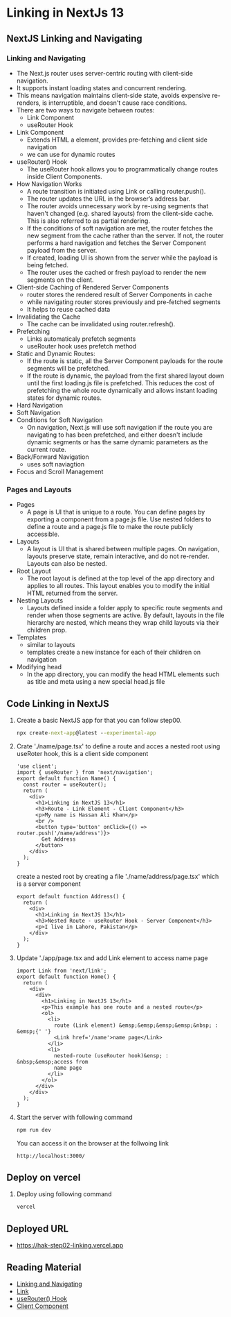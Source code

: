 # Linking in NextJs 13

## NextJS Linking and Navigating

### Linking and Navigating

- The Next.js router uses server-centric routing with client-side navigation.
- It supports instant loading states and concurrent rendering.
- This means navigation maintains client-side state, avoids expensive re-renders, is interruptible, and doesn't cause race conditions.
- There are two ways to navigate between routes:
  - Link Component
  - useRouter Hook
- Link Component
  - Extends HTML a element, provides pre-fetching and client side navigation
  - we can use for dynamic routes
- useRouter() Hook
  - The useRouter hook allows you to programmatically change routes inside Client Components.
- How Navigation Works
  - A route transition is initiated using Link or calling router.push().
  - The router updates the URL in the browser’s address bar.
  - The router avoids unnecessary work by re-using segments that haven't changed (e.g. shared layouts) from the client-side cache. This is also referred to as partial rendering.
  - If the conditions of soft navigation are met, the router fetches the new segment from the cache rather than the server. If not, the router performs a hard navigation and fetches the Server Component payload from the server.
  - If created, loading UI is shown from the server while the payload is being fetched.
  - The router uses the cached or fresh payload to render the new segments on the client.
- Client-side Caching of Rendered Server Components
  - router stores the rendered result of Server Components in cache
  - while navigating router stores previously and pre-fetched segments
  - It helps to reuse cached data
- Invalidating the Cache
  - The cache can be invalidated using router.refresh().
- Prefetching
  - Links automaticaly prefetch segments
  - useRouter hook uses prefetch method
- Static and Dynamic Routes:
  - If the route is static, all the Server Component payloads for the route segments will be prefetched.
  - If the route is dynamic, the payload from the first shared layout down until the first loading.js file is prefetched. This reduces the cost of prefetching the whole route dynamically and allows instant loading states for dynamic routes.
- Hard Navigation
- Soft Navigation
- Conditions for Soft Navigation
  - On navigation, Next.js will use soft navigation if the route you are navigating to has been prefetched, and either doesn't include dynamic segments or has the same dynamic parameters as the current route.
- Back/Forward Navigation
  - uses soft naviagtion
- Focus and Scroll Management

### Pages and Layouts

- Pages
  - A page is UI that is unique to a route. You can define pages by exporting a component from a page.js file. Use nested folders to define a route and a page.js file to make the route publicly accessible.
- Layouts
  - A layout is UI that is shared between multiple pages. On navigation, layouts preserve state, remain interactive, and do not re-render. Layouts can also be nested.
- Root Layout
  - The root layout is defined at the top level of the app directory and applies to all routes. This layout enables you to modify the initial HTML returned from the server.
- Nesting Layouts
  - Layouts defined inside a folder apply to specific route segments and render when those segments are active. By default, layouts in the file hierarchy are nested, which means they wrap child layouts via their children prop.
- Templates
  - similar to layouts
  - templates create a new instance for each of their children on navigation
- Modifying head
  - In the app directory, you can modify the head HTML elements such as title and meta using a new special head.js file

## Code Linking in NextJS

1. Create a basic NextJS app for that you can follow step00.

   ```cmd
   npx create-next-app@latest --experimental-app
   ```

2. Crate './name/page.tsx' to define a route and acces a nested root using useRoter hook, this is a client side component

   ```tsx
   'use client';
   import { useRouter } from 'next/navigation';
   export default function Name() {
     const router = useRouter();
     return (
       <div>
         <h1>Linking in NextJS 13</h1>
         <h3>Route - Link Element - Client Component</h3>
         <p>My name is Hassan Ali Khan</p>
         <br />
         <button type='button' onClick={() => router.push('/name/address')}>
           Get Address
         </button>
       </div>
     );
   }
   ```

   create a nested root by creating a file './name/address/page.tsx' which is a server component

   ```tsx
   export default function Address() {
     return (
       <div>
         <h1>Linking in NextJS 13</h1>
         <h3>Nested Route - useRouter Hook - Server Component</h3>
         <p>I live in Lahore, Pakistan</p>
       </div>
     );
   }
   ```

3. Update './app/page.tsx and add Link element to access name page

   ```tsx
   import Link from 'next/link';
   export default function Home() {
     return (
       <div>
         <div>
           <h1>Linking in NextJS 13</h1>
           <p>This example has one route and a nested route</p>
           <ol>
             <li>
               route (Link element) &emsp;&emsp;&emsp;&emsp;&nbsp; : &emsp;{' '}
               <Link href='/name'>name page</Link>
             </li>
             <li>
               nested-route (useRouter hook)&ensp; : &nbsp;&emsp;access from
               name page
             </li>
           </ol>
         </div>
       </div>
     );
   }
   ```

4. Start the server with following command

   ```cmd
   npm run dev
   ```

   You can access it on the browser at the follwoing link

   ```cmd
   http://localhost:3000/
   ```

## Deploy on vercel

1. Deploy using following command

   ```cmd
   vercel
   ```

## Deployed URL

- https://hak-step02-linking.vercel.app

## Reading Material

- [Linking and Navigating](https://beta.nextjs.org/docs/routing/linking-and-navigating)
- [Link](https://beta.nextjs.org/docs/api-reference/components/link)
- [useRouter() Hook](https://beta.nextjs.org/docs/api-reference/use-router)
- [Client Component](https://beta.nextjs.org/docs/rendering/server-and-client-components#client-components)
